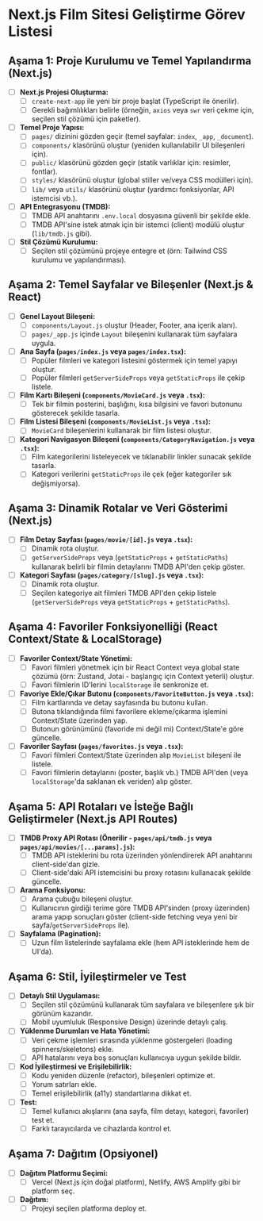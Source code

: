 # Next.js Film Sitesi Geliştirme Görev Listesi

## Aşama 1: Proje Kurulumu ve Temel Yapılandırma (Next.js)
- [ ] **Next.js Projesi Oluşturma:**
    - [ ] `create-next-app` ile yeni bir proje başlat (TypeScript ile önerilir).
    - [ ] Gerekli bağımlılıkları belirle (örneğin, `axios` veya `swr` veri çekme için, seçilen stil çözümü için paketler).
- [ ] **Temel Proje Yapısı:**
    - [ ] `pages/` dizinini gözden geçir (temel sayfalar: `index`, `_app`, `_document`).
    - [ ] `components/` klasörünü oluştur (yeniden kullanılabilir UI bileşenleri için).
    - [ ] `public/` klasörünü gözden geçir (statik varlıklar için: resimler, fontlar).
    - [ ] `styles/` klasörünü oluştur (global stiller ve/veya CSS modülleri için).
    - [ ] `lib/` veya `utils/` klasörünü oluştur (yardımcı fonksiyonlar, API istemcisi vb.).
- [ ] **API Entegrasyonu (TMDB):**
    - [ ] TMDB API anahtarını `.env.local` dosyasına güvenli bir şekilde ekle.
    - [ ] TMDB API'sine istek atmak için bir istemci (client) modülü oluştur (`lib/tmdb.js` gibi).
- [ ] **Stil Çözümü Kurulumu:**
    - [ ] Seçilen stil çözümünü projeye entegre et (örn: Tailwind CSS kurulumu ve yapılandırması).

## Aşama 2: Temel Sayfalar ve Bileşenler (Next.js & React)
- [ ] **Genel Layout Bileşeni:**
    - [ ] `components/Layout.js` oluştur (Header, Footer, ana içerik alanı).
    - [ ] `pages/_app.js` içinde `Layout` bileşenini kullanarak tüm sayfalara uygula.
- [ ] **Ana Sayfa (`pages/index.js` veya `pages/index.tsx`):**
    - [ ] Popüler filmleri ve kategori listesini göstermek için temel yapıyı oluştur.
    - [ ] Popüler filmleri `getServerSideProps` veya `getStaticProps` ile çekip listele.
- [ ] **Film Kartı Bileşeni (`components/MovieCard.js` veya `.tsx`):**
    - [ ] Tek bir filmin posterini, başlığını, kısa bilgisini ve favori butonunu gösterecek şekilde tasarla.
- [ ] **Film Listesi Bileşeni (`components/MovieList.js` veya `.tsx`):**
    - [ ] `MovieCard` bileşenlerini kullanarak bir film listesi oluştur.
- [ ] **Kategori Navigasyon Bileşeni (`components/CategoryNavigation.js` veya `.tsx`):**
    - [ ] Film kategorilerini listeleyecek ve tıklanabilir linkler sunacak şekilde tasarla.
    - [ ] Kategori verilerini `getStaticProps` ile çek (eğer kategoriler sık değişmiyorsa).

## Aşama 3: Dinamik Rotalar ve Veri Gösterimi (Next.js)
- [ ] **Film Detay Sayfası (`pages/movie/[id].js` veya `.tsx`):**
    - [ ] Dinamik rota oluştur.
    - [ ] `getServerSideProps` veya (`getStaticProps` + `getStaticPaths`) kullanarak belirli bir filmin detaylarını TMDB API'den çekip göster.
- [ ] **Kategori Sayfası (`pages/category/[slug].js` veya `.tsx`):**
    - [ ] Dinamik rota oluştur.
    - [ ] Seçilen kategoriye ait filmleri TMDB API'den çekip listele (`getServerSideProps` veya `getStaticProps` + `getStaticPaths`).

## Aşama 4: Favoriler Fonksiyonelliği (React Context/State & LocalStorage)
- [ ] **Favoriler Context/State Yönetimi:**
    - [ ] Favori filmleri yönetmek için bir React Context veya global state çözümü (örn: Zustand, Jotai - başlangıç için Context yeterli) oluştur.
    - [ ] Favori filmlerin ID'lerini `localStorage` ile senkronize et.
- [ ] **Favoriye Ekle/Çıkar Butonu (`components/FavoriteButton.js` veya `.tsx`):**
    - [ ] Film kartlarında ve detay sayfasında bu butonu kullan.
    - [ ] Butona tıklandığında filmi favorilere ekleme/çıkarma işlemini Context/State üzerinden yap.
    - [ ] Butonun görünümünü (favoride mi değil mi) Context/State'e göre güncelle.
- [ ] **Favoriler Sayfası (`pages/favorites.js` veya `.tsx`):**
    - [ ] Favori filmleri Context/State üzerinden alıp `MovieList` bileşeni ile listele.
    - [ ] Favori filmlerin detaylarını (poster, başlık vb.) TMDB API'den (veya `localStorage`'da saklanan ek veriden) alıp göster.

## Aşama 5: API Rotaları ve İsteğe Bağlı Geliştirmeler (Next.js API Routes)
- [ ] **TMDB Proxy API Rotası (Önerilir - `pages/api/tmdb.js` veya `pages/api/movies/[...params].js`):**
    - [ ] TMDB API isteklerini bu rota üzerinden yönlendirerek API anahtarını client-side'dan gizle.
    - [ ] Client-side'daki API istemcisini bu proxy rotasını kullanacak şekilde güncelle.
- [ ] **Arama Fonksiyonu:**
    - [ ] Arama çubuğu bileşeni oluştur.
    - [ ] Kullanıcının girdiği terime göre TMDB API'sinden (proxy üzerinden) arama yapıp sonuçları göster (client-side fetching veya yeni bir sayfa/`getServerSideProps` ile).
- [ ] **Sayfalama (Pagination):**
    - [ ] Uzun film listelerinde sayfalama ekle (hem API isteklerinde hem de UI'da).

## Aşama 6: Stil, İyileştirmeler ve Test
- [ ] **Detaylı Stil Uygulaması:**
    - [ ] Seçilen stil çözümünü kullanarak tüm sayfalara ve bileşenlere şık bir görünüm kazandır.
    - [ ] Mobil uyumluluk (Responsive Design) üzerinde detaylı çalış.
- [ ] **Yüklenme Durumları ve Hata Yönetimi:**
    - [ ] Veri çekme işlemleri sırasında yüklenme göstergeleri (loading spinners/skeletons) ekle.
    - [ ] API hatalarını veya boş sonuçları kullanıcıya uygun şekilde bildir.
- [ ] **Kod İyileştirmesi ve Erişilebilirlik:**
    - [ ] Kodu yeniden düzenle (refactor), bileşenleri optimize et.
    - [ ] Yorum satırları ekle.
    - [ ] Temel erişilebilirlik (a11y) standartlarına dikkat et.
- [ ] **Test:**
    - [ ] Temel kullanıcı akışlarını (ana sayfa, film detayı, kategori, favoriler) test et.
    - [ ] Farklı tarayıcılarda ve cihazlarda kontrol et.

## Aşama 7: Dağıtım (Opsiyonel)
- [ ] **Dağıtım Platformu Seçimi:**
    - [ ] Vercel (Next.js için doğal platform), Netlify, AWS Amplify gibi bir platform seç.
- [ ] **Dağıtım:**
    - [ ] Projeyi seçilen platforma deploy et.
